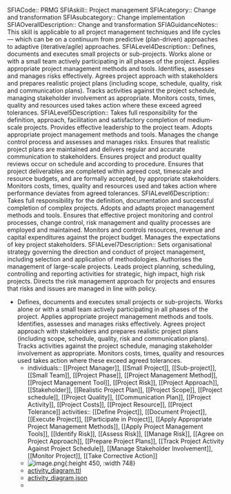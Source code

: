 SFIACode:: PRMG
SFIAskill:: Project management
SFIAcategory:: Change and transformation
SFIAsubcategory:: Change implementation
SFIAOverallDescription:: Change and transformation
SFIAGuidanceNotes:: This skill is applicable to all project management techniques and life cycles — which can be on a continuum from predictive (plan-driven) approaches to adaptive (iterative/agile) approaches.
SFIALevel4Description:: Defines, documents and executes small projects or sub-projects. Works alone or with a small team actively participating in all phases of the project. Applies appropriate project management methods and tools. Identifies, assesses and manages risks effectively. Agrees project approach with stakeholders and prepares realistic project plans (including scope, schedule, quality, risk and communication plans). Tracks activities against the project schedule, managing stakeholder involvement as appropriate. Monitors costs, times, quality and resources used takes action where these exceed agreed tolerances.
SFIALevel5Description:: Takes full responsibility for the definition, approach, facilitation and satisfactory completion of medium-scale projects. Provides effective leadership to the project team. Adopts appropriate project management methods and tools. Manages the change control process and assesses and manages risks. Ensures that realistic project plans are maintained and delivers regular and accurate communication to stakeholders. Ensures project and product quality reviews occur on schedule and according to procedure.  Ensures that project deliverables are completed within agreed cost, timescale and resource budgets, and are formally accepted, by appropriate stakeholders. Monitors costs, times, quality and resources used and takes action where  performance deviates from agreed tolerances.
SFIALevel6Description:: Takes full responsibility for the definition, documentation and successful completion of complex projects. Adopts and adapts project management methods and tools. Ensures that effective project monitoring and control processes, change control, risk management and quality processes are employed and maintained. Monitors and controls resources, revenue and capital expenditures against the project budget. Manages the expectations of key project stakeholders.
SFIALevel7Description:: Sets organisational strategy governing the direction and conduct of project management, including selection and application of methodologies. Authorises the management of large-scale projects. Leads project planning, scheduling, controlling and reporting activities for strategic, high impact, high risk projects. Directs the risk management approach for projects  and ensures that risks and issues are managed in line with policy.

- Defines, documents and executes small projects or sub-projects. Works alone or with a small team actively participating in all phases of the project. Applies appropriate project management methods and tools. Identifies, assesses and manages risks effectively. Agrees project approach with stakeholders and prepares realistic project plans (including scope, schedule, quality, risk and communication plans). Tracks activities against the project schedule, managing stakeholder involvement as appropriate. Monitors costs, times, quality and resources used takes action where these exceed agreed tolerances.
	- individuals:: [[Project Manager]], [[Small Project]], [[Sub-project]], [[Small Team]], [[Project Phase]], [[Project Management Method]], [[Project Management Tool]], [[Project Risk]], [[Project Approach]], [[Stakeholder]], [[Realistic Project Plan]], [[Project Scope]], [[Project schedule]], [[Project Quality]], [[Communication Plan]], [[Project Activity]], [[Project Costs]], [[Project Resource]], [[Project Tolerance]]
	  activities:: [[Define Project]], [[Document Project]], [[Execute Project]], [[Participate in Project]], [[Apply Appropriate Project Management Methods]], [[Apply Project Management Tools]], [[Identify Risk]], [[Assess Risk]], [[Manage Risk]], [[Agree on Project Approach]], [[Prepare Project Plans]], [[Track Project Activity Against Project Schedule]], [[Manage Stakeholder Involvement]], [[Monitor Project]], [[Take Corrective Action]]
	- ![image.png](../assets/image_1686727768616_0.png){:height 450, :width 748}
	- [activity_diagram.ttl](../assets/activity_diagram_1686729630027_0.ttl)
	- [activity_diagram.json](../assets/activity_diagram_1686729641653_0.json)
	-